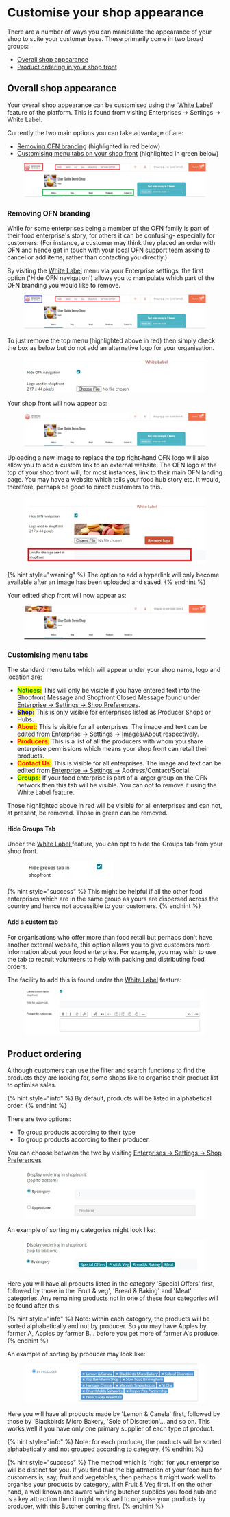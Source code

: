 # Customise your shop appearance

There are a number of ways you can manipulate the appearance of your shop to suite your customer base.  These primarily come in two broad groups:

* [Overall shop appearance](customise-your-shop-appearance.md#overall-shop-appearance)
* [Product ordering in your shop front](customise-your-shop-appearance.md#product-ordering)

## Overall shop appearance

Your overall shop appearance can be customised using the '[White Label](../../basic-features/shopfront/white-label-site.md)' feature of the platform. This is found from visiting Enterprises -> Settings -> White Label.

Currently the two main options you can take advantage of are:

* [Removing OFN branding](customise-your-shop-appearance.md#removing-ofn-branding) (highlighted in red below)
* [Customising menu tabs on your shop front](customise-your-shop-appearance.md#customising-menu-tabs) (highlighted in green below)

<figure><img src="../../.gitbook/assets/places (1).jpg" alt=""><figcaption></figcaption></figure>

### Removing OFN branding

While for some enterprises being a member of the OFN family is part of their food enterprise's story, for others it can be confusing- especially for customers.  (For instance, a customer may think they placed an order with OFN and hence get in touch with your local OFN support team asking to cancel or add items, rather than contacting you directly.)

By visiting the [White Label](../../basic-features/shopfront/white-label-site.md) menu via your Enterprise settings, the first option ('Hide OFN navigation') allows you to manipulate which part of the OFN branding you would like to remove.

<figure><img src="../../.gitbook/assets/remove 1.jpg" alt=""><figcaption></figcaption></figure>

To just remove the top menu (highlighted above in red) then simply check the box as below but do not add an alternative logo for your organisation.

<figure><img src="../../.gitbook/assets/just remove menu.jpg" alt=""><figcaption></figcaption></figure>

Your shop front will now appear as:

<figure><img src="../../.gitbook/assets/menu gone.jpg" alt=""><figcaption></figcaption></figure>

Uploading a new image to replace the top right-hand OFN logo will also allow you to add a custom link to an external website.  The OFN logo at the top of your shop front will, for most instances, link to their main OFN landing page.  You may have a website which tells your food hub story etc.  It would, therefore, perhaps be good to direct customers to this.

<figure><img src="../../.gitbook/assets/white label 1 (2).jpg" alt=""><figcaption></figcaption></figure>

{% hint style="warning" %}
The option to add a hyperlink will only become available after an image has been uploaded and saved.
{% endhint %}

Your edited shop front will now appear as:

<figure><img src="../../.gitbook/assets/white label shop front (1).jpg" alt=""><figcaption></figcaption></figure>

### Customising menu tabs

The standard menu tabs which will appear under your shop name, logo and location are:

* <mark style="color:green;">**Notices:**</mark>  This will only be visible if you have entered text into the Shopfront Message and Shopfront Closed Message found under [Enterprise -> Settings -> Shop Preferences](../../basic-features/enterprise-profile/enterprise-settings.md).
* <mark style="color:blue;">**Shop:**</mark> This is only visible for enterprises listed as Producer Shops or Hubs.
* <mark style="color:red;">**About:**</mark> This is visible for all enterprises.  The image and text can be edited from [Enterprise -> Settings -> Images/About](../../basic-features/enterprise-profile/enterprise-settings.md) respectively.
* <mark style="color:red;">**Producers:**</mark> This is a list of all the producers with whom you share enterprise permissions which means your shop front can retail their products.&#x20;
* <mark style="color:red;">**Contact Us:**</mark> This is visible for all enterprises.  The image and text can be edited from [Enterprise -> Settings ->](../../basic-features/enterprise-profile/enterprise-settings.md) Address/Contact/Social.
* <mark style="color:green;">**Groups:**</mark> If your food enterprise is part of a larger group on the OFN network then this tab will be visible.  You can opt to remove it using the White Label feature.

Those highlighted above in red will be visible for all enterprises and can not, at present, be removed.  Those in green can be removed.

#### Hide Groups Tab

Under the [White Label ](../../basic-features/shopfront/white-label-site.md)feature, you can opt to hide the Groups tab from your shop front. &#x20;

<figure><img src="../../.gitbook/assets/hide groups.jpg" alt=""><figcaption></figcaption></figure>

{% hint style="success" %}
This might be helpful if all the other food enterprises which are in the same group as yours are dispersed across the country and hence not accessible to your customers.
{% endhint %}

#### Add a custom tab

For organisations who offer more than food retail but perhaps don't have another external website, this option allows you to give customers more information about your food enterprise.  For example, you may wish to use the tab to recruit volunteers to help with packing and distributing food orders. &#x20;

The facility to add this is found under the [White Label](../../basic-features/shopfront/white-label-site.md) feature:

<figure><img src="../../.gitbook/assets/custom tab.jpg" alt=""><figcaption></figcaption></figure>

## Product ordering

Although customers can use the filter and search functions to find the products they are looking for, some shops like to organise their product list to optimise sales.

{% hint style="info" %}
By default, products will be listed in alphabetical order.
{% endhint %}

There are two options:

* To group products according to their type
* To group products according to their producer.

You can choose between the two by visiting [Enterprises -> Settings -> Shop Preferences](../../basic-features/enterprise-profile/enterprise-settings.md)&#x20;

<figure><img src="../../.gitbook/assets/prod ordering.jpg" alt=""><figcaption></figcaption></figure>

An example of sorting my categories might look like:

<figure><img src="../../.gitbook/assets/example category.jpg" alt=""><figcaption></figcaption></figure>

Here you will have all products listed in the category 'Special Offers' first, followed by those in the 'Fruit & veg', 'Bread & Baking' and 'Meat' categories.  Any remaining products not in one of these four categories will be found after this.

{% hint style="info" %}
Note: within each category, the products will be sorted alphabetically and not by producer.  So you may have Apples by farmer A, Apples by farmer B... before you get more of farmer A's produce.
{% endhint %}

An example of sorting by producer may look like:

<figure><img src="../../.gitbook/assets/sort by producer.jpg" alt=""><figcaption></figcaption></figure>

Here you will have all products made by 'Lemon & Canela' first, followed by those by 'Blackbirds Micro Bakery, 'Sole of Discretion'... and so on.  This works well if you have only one primary supplier of each type of product.

{% hint style="info" %}
Note: for each producer, the products will be sorted alphabetically and not grouped according to category.&#x20;
{% endhint %}

{% hint style="success" %}
The method which is 'right' for your enterprise will be distinct for you.  If you find that the big attraction of your food hub for customers is, say, fruit and vegetables, then perhaps it might work well to organise your products by category, with Fruit & Veg first.  If on the other hand, a well known and award winning butcher supplies you food hub and is a key attraction then it might work well to organise your products by producer, with this Butcher coming first.
{% endhint %}
